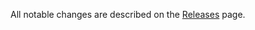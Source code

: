 All notable changes are described on the [Releases](https://github.com/suprraz/babel-plugin-react-element-info/releases) page.
